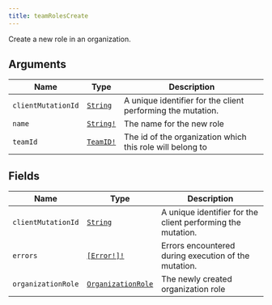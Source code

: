 ```yaml
---
title: teamRolesCreate
---
```


Create a new role in an organization.

## Arguments

| Name | Type | Description |
|------|------|-------------|
| `clientMutationId` | [`String`](../scalar/string.md) | A unique identifier for the client performing the mutation. |
| `name` | [`String!`](../scalar/string.md) | The name for the new role |
| `teamId` | [`TeamID!`](../scalar/teamid.md) | The id of the organization which this role will belong to |

## Fields

| Name | Type | Description |
|------|------|-------------|
| `clientMutationId` | [`String`](../scalar/string.md) | A unique identifier for the client performing the mutation. |
| `errors` | [`[Error!]!`](../union/error.md) | Errors encountered during execution of the mutation. |
| `organizationRole` | [`OrganizationRole`](../object/organizationrole.md) | The newly created organization role |
